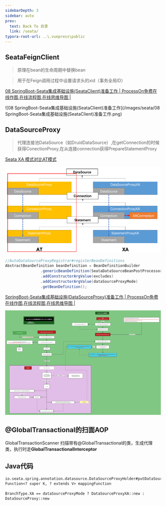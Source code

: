 ```yaml
---
sidebarDepth: 3
sidebar: auto
prev:
  text: Back To 目录
  link: /seata/
typora-root-url: ..\.vuepress\public
---
```




## SeataFeignClient

> 原理在bean的生命周期中替换bean

> 用于在Feign调用过程中设置请求头的xid（事务全局ID）

[08 SpringBoot-Seata集成基础设施(SeataClient)准备工作 | ProcessOn免费在线作图,在线流程图,在线思维导图 |](https://www.processon.com/view/link/62a1b7807d9c08733ec284e3)

![08 SpringBoot-Seata集成基础设施(SeataClient)准备工作](/images/seata/08 SpringBoot-Seata集成基础设施(SeataClient)准备工作.png)



## DataSourceProxy

> 代理连接池DataSource（如DruidDataSource）,在getConnection的时候获得ConectionProxy,在从连接connection获得PrepareStatementProxy

[Seata XA 模式对比AT模式](http://seata.io/zh-cn/docs/dev/mode/xa-mode.html)

![image-20220609172914639](/images/seata/image-20220609172914639.png)



```java
//AutoDataSourceProxyRegistrar#registerBeanDefinitions
AbstractBeanDefinition beanDefinition = BeanDefinitionBuilder
                .genericBeanDefinition(SeataDataSourceBeanPostProcessor.class)
                .addConstructorArgValue(excludes)
                .addConstructorArgValue(dataSourceProxyMode)
                .getBeanDefinition();
```

[SpringBoot-Seata集成基础设施(DataSourceProxy)准备工作 | ProcessOn免费在线作图,在线流程图,在线思维导图 |](https://www.processon.com/view/link/62a1fcfe0791293ad1a59975)

![SpringBoot-Seata集成基础设施(DataSourceProxy)准备工作](/images/seata/SpringBoot-Seata集成基础设施(DataSourceProxy)准备工作.png)





## @GlobalTransactional的扫面AOP

GlobalTransactionScanner 扫描带有@GlobalTransactional的类，生成代理类，执行时走**GlobalTransactionalInterceptor**





## Java代码

```
io.seata.spring.annotation.datasource.DataSourceProxyHolder#putDataSource
Function<? super K, ? extends V> mappingFunction

BranchType.XA == dataSourceProxyMode ? DataSourceProxyXA::new : DataSourceProxy::new
```


